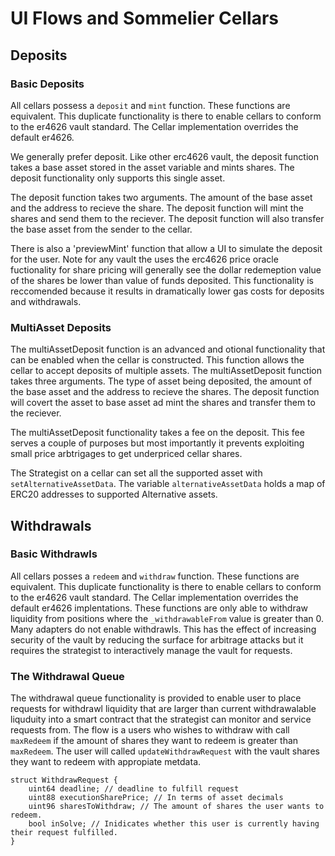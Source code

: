 # UI Flows and Sommelier Cellars


## Deposits

### Basic Deposits
All cellars possess a `deposit` and `mint` function. These functions are equivalent. This duplicate functionality is there to enable cellars to conform to the er4626 vault standard. The Cellar implementation overrides the default er4626.

We generally prefer deposit. Like other erc4626 vault, the deposit function takes a base asset stored in the asset variable and mints shares. The deposit functionality only supports this single asset.

The deposit function takes two arguments. The amount of the base asset and the address to recieve the share. The deposit function will mint the shares and send them to the reciever. The deposit function will also transfer the base asset from the sender to the cellar.

There is also a 'previewMint' function that allow a UI to simulate the deposit for the user. Note for any vault the uses the erc4626 price oracle fuctionality for share pricing will generally see the dollar redemeption value of the shares be lower than value of funds deposited. This functionality is reccomended because it results in dramatically lower gas costs for deposits and withdrawals.

### MultiAsset Deposits

The multiAssetDeposit function is an advanced and otional functionality that can be enabled when the cellar is constructed. This function allows the cellar to accept deposits of multiple assets. The multiAssetDeposit function takes three arguments. The type of asset being deposited, the amount of the base asset and the address to recieve the shares. The deposit function will covert the asset to base asset ad mint the shares and transfer them to the reciever.

The multiAssetDeposit functionality takes a fee on the deposit. This fee serves a couple of purposes but most importantly it prevents exploiting small price arbtrigages to get underpriced cellar shares.

The Strategist on a cellar can set all the supported asset with `setAlternativeAssetData`. The variable `alternativeAssetData` holds a map of ERC20 addresses to supported Alternative assets.

## Withdrawals

### Basic Withdrawls
All cellars posses a `redeem` and `withdraw` function. These functions are equivalent. This duplicate functionality is there to enable cellars to conform to the er4626 vault standard. The Cellar implementation overrides the default er4626 implentations. These functions are only able to withdraw liquidity from positions where the `_withdrawableFrom` value is greater than 0. Many adapters do not enable withdrawls. This has the effect of increasing security of the vault by reducing the surface for arbitrage attacks but it requires the strategist to interactively manage the vault for requests.

### The Withdrawal Queue

The withdrawal queue functionality is provided to enable user to place requests for withdrawl liquidity that are larger than current withdrawalable liquduity into a smart contract that the strategist can monitor and service requests from. The flow is a users who wishes to withdraw with call `maxRedeem` if the amount of shares they want to redeem is greater than `maxRedeem`. The user will called `updateWithdrawRequest` with the vault shares they want to redeem with appropiate metdata.

```solidity
struct WithdrawRequest {
    uint64 deadline; // deadline to fulfill request
    uint88 executionSharePrice; // In terms of asset decimals
    uint96 sharesToWithdraw; // The amount of shares the user wants to redeem.
    bool inSolve; // Inidicates whether this user is currently having their request fulfilled.
}
```
